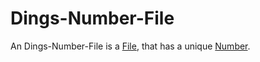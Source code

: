# Dings-Number-File

An Dings-Number-File is a [File](9000007.md), that has a unique [Number](60000.md).
